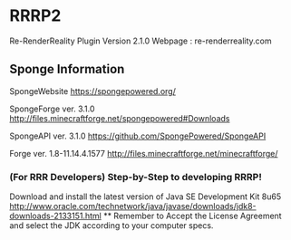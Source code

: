# RRRP2
Re-RenderReality Plugin Version 2.1.0 Webpage : re-renderreality.com

## Sponge Information

SpongeWebsite
https://spongepowered.org/

SpongeForge ver. 3.1.0
http://files.minecraftforge.net/spongepowered#Downloads

SpongeAPI ver. 3.1.0
https://github.com/SpongePowered/SpongeAPI

Forge ver. 1.8-11.14.4.1577
http://files.minecraftforge.net/minecraftforge/

### (For RRR Developers) Step-by-Step to developing RRRP!

Download and install the latest version of  Java SE Development Kit 8u65
http://www.oracle.com/technetwork/java/javase/downloads/jdk8-downloads-2133151.html
** Remember to Accept the License Agreement and select the JDK according to your computer specs.
